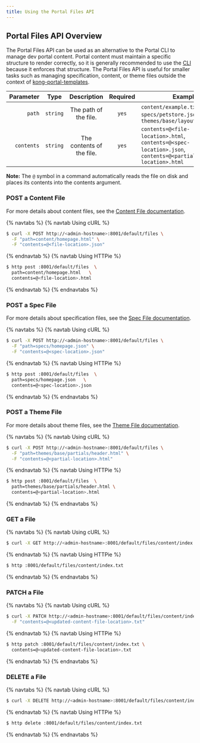 ```yaml
---
title: Using the Portal Files API
---
```


## Portal Files API Overview

The Portal Files API can be used as an alternative to the Portal CLI to manage
dev portal content. Portal content must maintain a specific structure to render
correctly, so it is generally recommended to use the
[CLI](/enterprise/{{page.kong_version}}/developer-portal/helpers/cli/)
because it enforces that structure. The Portal Files API is useful for smaller
tasks such as managing specification, content, or theme files outside the context of
[kong-portal-templates](https://github.com/kong/kong-portal-templates).


Parameter                       | Type   | Description                | Required | Examples
-------------------------------:|:------:|:--------------------------:|:--------:|---------------
`path`                          | `string` | The path of the file.      | `yes`    | `content/example.txt`, `specs/petstore.json`, `themes/base/layouts/index.html`
`contents`                      | `string` | The contents of the file.  | `yes`    | `contents=@<file-location>.html`, `contents=@<spec-location>.json`, `contents=@<partial-location>.html`

**Note:** The `@` symbol in a command automatically reads the file on disk and places
its contents into the contents argument.

### POST a Content File

For more details about content files, see the
[Content File documentation](/enterprise/{{page.kong_version}}/developer-portal/structure-and-file-types#content-files).

{% navtabs %}
{% navtab Using cURL %}

```bash
$ curl -X POST http://<admin-hostname>:8001/default/files \
  -F "path=content/homepage.html" \
  -F "contents=@<file-location>.json"
```

{% endnavtab %}
{% navtab Using HTTPie %}

```bash
$ http post :8001/default/files  \
  path=content/homepage.html   \
  contents=@<file-location>.html
```

{% endnavtab %}
{% endnavtabs %}


### POST a Spec File

For more details about specification files, see the
[Spec File documentation](/enterprise/{{page.kong_version}}/developer-portal/structure-and-file-types#spec-files).

{% navtabs %}
{% navtab Using cURL %}

```bash
$ curl -X POST http://<admin-hostname>:8001/default/files \
  -F "path=specs/homepage.json" \
  -F "contents=@<spec-location>.json"
```

{% endnavtab %}
{% navtab Using HTTPie %}

```bash
$ http post :8001/default/files  \
  path=specs/homepage.json   \
  contents=@<spec-location>.json
```

{% endnavtab %}
{% endnavtabs %}


### POST a Theme File

For more details about theme files, see the
[Theme File documentation](/enterprise/{{page.kong_version}}/developer-portal/structure-and-file-types#theme-files).

{% navtabs %}
{% navtab Using cURL %}

```bash
$ curl -X POST http://<admin-hostname>:8001/default/files \
  -F "path=themes/base/partials/header.html" \
  -F "contents=@<partial-location>.html"
```

{% endnavtab %}
{% navtab Using HTTPie %}

```bash
$ http post :8001/default/files  \
  path=themes/base/partials/header.html \
  contents=@<partial-location>.html
```

{% endnavtab %}
{% endnavtabs %}

### GET a File

{% navtabs %}
{% navtab Using cURL %}

```bash
$ curl -X GET http://<admin-hostname>:8001/default/files/content/index.txt
```

{% endnavtab %}
{% navtab Using HTTPie %}

```bash
$ http :8001/default/files/content/index.txt
```

{% endnavtab %}
{% endnavtabs %}

### PATCH a File

{% navtabs %}
{% navtab Using cURL %}

```bash
$ curl -X PATCH http://<admin-hostname>:8001/default/files/content/index.txt \
  -F "contents=@<updated-content-file-location>.txt"
```

{% endnavtab %}
{% navtab Using HTTPie %}

```bash
$ http patch :8001/default/files/content/index.txt \
  contents=@<updated-content-file-location>.txt
```

{% endnavtab %}
{% endnavtabs %}

### DELETE a File

{% navtabs %}
{% navtab Using cURL %}

```bash
$ curl -X DELETE http://<admin-hostname>:8001/default/files/content/index.txt
```

{% endnavtab %}
{% navtab Using HTTPie %}

```bash
$ http delete :8001/default/files/content/index.txt
```
{% endnavtab %}
{% endnavtabs %}
